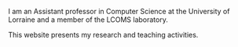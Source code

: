 I am an Assistant professor in Computer Science at the University of Lorraine and a member of the LCOMS laboratory.

This website presents my research and teaching activities.
